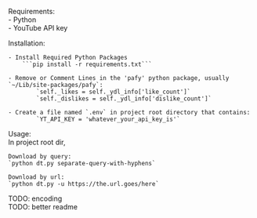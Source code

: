 Requirements:  
    - Python  
    - YouTube API key  

Installation:

    - Install Required Python Packages  
        ```pip install -r requirements.txt```  
        
    - Remove or Comment Lines in the 'pafy' python package, usually `~/Lib/site-packages/pafy`:
            `self._likes = self._ydl_info['like_count']`  
            `self._dislikes = self._ydl_info['dislike_count']`  
            
    - Create a file named `.env` in project root directory that contains:  
            `YT_API_KEY = 'whatever_your_api_key_is'`  

Usage:  
    In project root dir,  

    Download by query:  
    `python dt.py separate-query-with-hyphens`  

    Download by url:  
    `python dt.py -u https://the.url.goes/here`  

TODO: encoding  
TODO: better readme  
